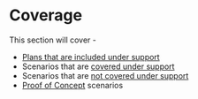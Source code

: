 # Coverage

This section will cover -

* [Plans that are included under support](plans-included-under-support.md)
* Scenarios that are [covered under support](covered-under-support.md)
* Scenarios that are [not covered under support](not-covered-under-support.md)
* [Proof of Concept](proof-of-concept.md) scenarios

